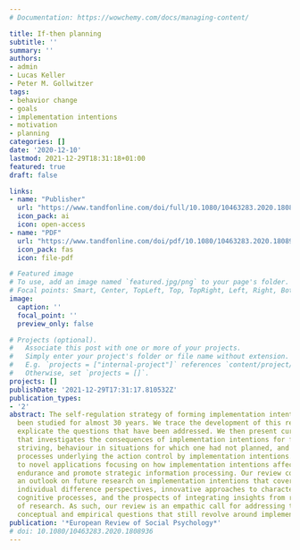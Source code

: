 ```yaml
---
# Documentation: https://wowchemy.com/docs/managing-content/

title: If-then planning
subtitle: ''
summary: ''
authors:
- admin
- Lucas Keller
- Peter M. Gollwitzer
tags:
- behavior change
- goals
- implementation intentions
- motivation
- planning
categories: []
date: '2020-12-10'
lastmod: 2021-12-29T18:31:18+01:00
featured: true
draft: false

links:
- name: "Publisher"
  url: "https://www.tandfonline.com/doi/full/10.1080/10463283.2020.1808936"
  icon_pack: ai
  icon: open-access
- name: "PDF"
  url: "https://www.tandfonline.com/doi/pdf/10.1080/10463283.2020.1808936?download=true"
  icon_pack: fas
  icon: file-pdf

# Featured image
# To use, add an image named `featured.jpg/png` to your page's folder.
# Focal points: Smart, Center, TopLeft, Top, TopRight, Left, Right, BottomLeft, Bottom, BottomRight.
image:
  caption: ''
  focal_point: ''
  preview_only: false

# Projects (optional).
#   Associate this post with one or more of your projects.
#   Simply enter your project's folder or file name without extension.
#   E.g. `projects = ["internal-project"]` references `content/project/deep-learning/index.md`.
#   Otherwise, set `projects = []`.
projects: []
publishDate: '2021-12-29T17:31:17.810532Z'
publication_types:
- '2'
abstract: The self-regulation strategy of forming implementation intentions has now
  been studied for almost 30 years. We trace the development of this research and
  explicate the questions that have been addressed. We then present current research
  that investigates the consequences of implementation intentions for flexible goal
  striving, behaviour in situations for which one had not planned, and neuropsychological
  processes underlying the action control by implementation intentions. Next, we turn
  to novel applications focusing on how implementation intentions affect physical
  endurance and promote strategic information processing. Our review concludes with
  an outlook on future research on implementation intentions that covers emerging
  individual difference perspectives, innovative approaches to characterize underlying
  cognitive processes, and the prospects of integrating insights from related fields
  of research. As such, our review is an empathic call for addressing the many intriguing
  conceptual and empirical questions that still revolve around implementation intentions.
publication: '*European Review of Social Psychology*'
# doi: 10.1080/10463283.2020.1808936
---
```

